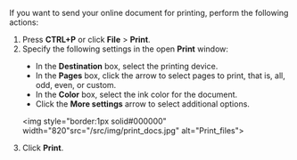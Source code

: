 If you want to send your online document for printing, perform the following actions:

<ol style="list-style:decimal"> 
<li>Press <b>CTRL+P</b> or click <b>File</b> > <b>Print</b>.</li>

<li>Specify the following settings in the open <b>Print</b> window:</li>
<ul style="list-style:disc">
  <li>In the <b>Destination</b> box, select the printing device.</li>

  <li>In the <b>Pages</b> box, click the arrow to select pages to print, that is, all, odd, even, or custom.</li>

  <li>In the <b>Color</b> box, select the ink color for the document.</li>

  <li>Click the <b>More settings</b> arrow to select additional options.</li>
</ul>

  <img style="border:1px solid#000000" width="820"src="/src/img/print_docs.jpg" alt="Print_files">

<li>Click <b>Print</b>.</li>
</ol>
